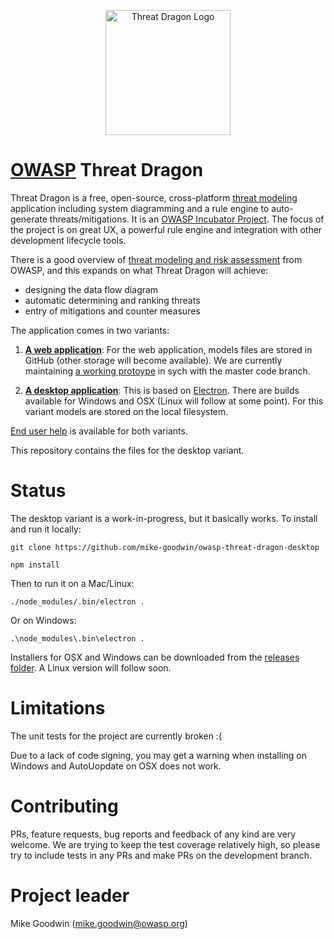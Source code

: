 <p align="center">
  <img src="http://mike-goodwin.github.io/owasp-threat-dragon/content/images/threatdragon_logo_image.svg" width="200" alt="Threat Dragon Logo"/>
</p>

# [OWASP](https://www.owasp.org) Threat Dragon #

Threat Dragon is a free, open-source, cross-platform [threat modeling](https://www.owasp.org/index.php/Category:Threat_Modeling) application including system diagramming and a rule engine to auto-generate threats/mitigations. It is an [OWASP Incubator Project](https://www.owasp.org/index.php/OWASP_Threat_Dragon). The focus of the project is on great UX, a powerful rule engine and integration with other development lifecycle tools.

There is a good overview of [threat modeling and risk assessment](https://www.owasp.org/index.php/Application_Threat_Modeling) from OWASP, and this expands on what Threat Dragon will achieve: 
* designing the data flow diagram
* automatic determining and ranking threats
* entry of mitigations and counter measures

The application comes in two variants:

1. [**A web application**](https://github.com/mike-goodwin/owasp-threat-dragon): For the web application, models files are stored in GitHub (other storage will become available). We are currently maintaining [a working protoype](https://threatdragon.org) in sych with the master code branch.

2. [**A desktop application**](https://github.com/mike-goodwin/owasp-threat-dragon-desktop): This is based on [Electron](https://electron.atom.io/). There are builds available for Windows and OSX (Linux will follow at some point). For this variant models are stored on the local filesystem.

[End user help](http://docs.threatdragon.org/) is available for both variants.

This repository contains the files for the desktop variant.

# Status #

The desktop variant is a work-in-progress, but it basically works. To install and run it locally:

`git clone https://github.com/mike-goodwin/owasp-threat-dragon-desktop`

`npm install`

Then to run it on a Mac/Linux:

`./node_modules/.bin/electron .`

Or on Windows:

`.\node_modules\.bin\electron .`

Installers for OSX and Windows can be downloaded from the [releases folder](https://github.com/mike-goodwin/owasp-threat-dragon-desktop/releases). A Linux version will follow soon.

# Limitations #

The unit tests for the project are currently broken :(

Due to a lack of code signing, you may get a warning when installing on Windows and AutoUopdate on OSX does not work.

# Contributing #

PRs, feature requests, bug reports and feedback of any kind are very welcome. We are trying to keep the test coverage relatively high, so please try to include tests in any PRs and make PRs on the development branch.

# Project leader #

Mike Goodwin (mike.goodwin@owasp.org)
